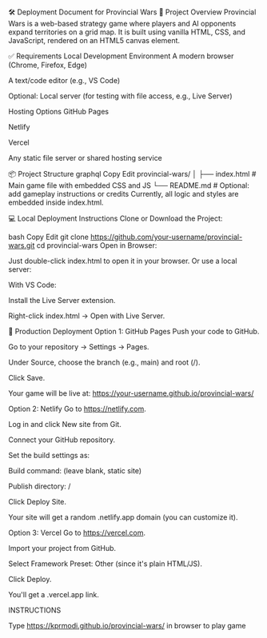 🛠 Deployment Document for Provincial Wars
📄 Project Overview
Provincial Wars is a web-based strategy game where players and AI opponents expand territories on a grid map. It is built using vanilla HTML, CSS, and JavaScript, rendered on an HTML5 canvas element.

✅ Requirements
Local Development Environment
A modern browser (Chrome, Firefox, Edge)

A text/code editor (e.g., VS Code)

Optional: Local server (for testing with file access, e.g., Live Server)

Hosting Options
GitHub Pages

Netlify

Vercel

Any static file server or shared hosting service

📦 Project Structure
graphql
Copy
Edit
provincial-wars/
│
├── index.html        # Main game file with embedded CSS and JS
└── README.md         # Optional: add gameplay instructions or credits
Currently, all logic and styles are embedded inside index.html.

💻 Local Deployment Instructions
Clone or Download the Project:

bash
Copy
Edit
git clone https://github.com/your-username/provincial-wars.git
cd provincial-wars
Open in Browser:

Just double-click index.html to open it in your browser.
Or use a local server:

With VS Code:

Install the Live Server extension.

Right-click index.html → Open with Live Server.

🚀 Production Deployment
Option 1: GitHub Pages
Push your code to GitHub.

Go to your repository → Settings → Pages.

Under Source, choose the branch (e.g., main) and root (/).

Click Save.

Your game will be live at:
https://your-username.github.io/provincial-wars/

Option 2: Netlify
Go to https://netlify.com.

Log in and click New site from Git.

Connect your GitHub repository.

Set the build settings as:

Build command: (leave blank, static site)

Publish directory: /

Click Deploy Site.

Your site will get a random .netlify.app domain (you can customize it).

Option 3: Vercel
Go to https://vercel.com.

Import your project from GitHub.

Select Framework Preset: Other (since it's plain HTML/JS).

Click Deploy.

You'll get a .vercel.app link.

INSTRUCTIONS

Type https://kprmodi.github.io/provincial-wars/ in browser to play game

